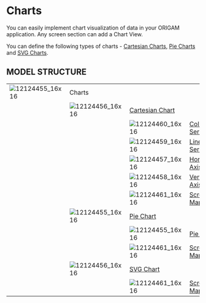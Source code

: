 # Charts

You can easily implement chart visualization of data in your ORIGAM application. Any screen section can add a Chart View.

You can define the following types of charts - [Cartesian Charts](/t/Cartesian-Charts), [Pie Charts](/t/Pie-Charts) and [SVG Charts](/t/SVG-Chart).

## MODEL STRUCTURE

|                      |                      |                                        |                                           |
|----------------------|----------------------|----------------------------------------|-------------------------------------------|
| ![12124455_16x16](upload://6vfKImpj2P2wCz5pYegqXOhLcpX.png) | Charts               |                                        |                                           |
|                      | ![12124456_16x16](upload://lVgOlFXiT9Jn4gPiRC40OjV1TgJ.png) | [Cartesian Chart](/t/Cartesian-Charts) |                                           |
|                      |                      | ![12124460_16x16](upload://92RtaTfBD9bTTcmMVEjjt0yS52b.png)                   | [Column Series](/t/Column-Series)         |
|                      |                      | ![12124459_16x16](upload://hALgOTd5wPH5HvaFQbum17vfQag.png)                   | [Line Series](/t/Line-Series)             |
|                      |                      | ![12124457_16x16](upload://4b5SmRS4Sq4UjKNnuY0RtHvYQIw.png)                   | [Horizontal Axis](/t/Horizontal-Axis)     |
|                      |                      | ![12124458_16x16](upload://8mFyvSCkoKYpQ0gm0xODwyvBAxk.png)                   | [Vertical Axis](/t/Vertical-Axis)         |
|                      |                      | ![12124461_16x16](upload://15iBBkuDe3b7wpXCN04fOW3dOxF.png)                   | [Screen Mapping](/t/Chart-Screen-Mapping) |
|                      | ![12124455_16x16](upload://6vfKImpj2P2wCz5pYegqXOhLcpX.png) | [Pie Chart](/t/Pie-Charts)             |                                           |
|                      |                      | ![12124455_16x16](upload://6vfKImpj2P2wCz5pYegqXOhLcpX.png)                   | [Pie Series](/t/Pie-Series)               |
|                      |                      | ![12124461_16x16](upload://15iBBkuDe3b7wpXCN04fOW3dOxF.png)                   | [Screen Mapping](/t/Chart-Screen-Mapping) |
|                      | ![12124456_16x16](upload://lVgOlFXiT9Jn4gPiRC40OjV1TgJ.png) | [SVG Chart](/t/SVG-Chart)              |                                           |
|                      |                      | ![12124461_16x16](upload://15iBBkuDe3b7wpXCN04fOW3dOxF.png)                   | [Screen Mapping](/t/Chart-Screen-Mapping) |
